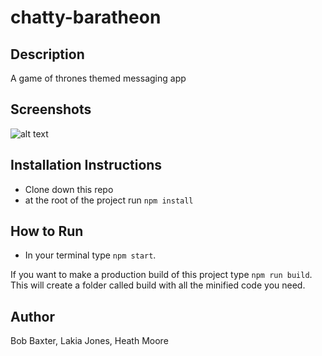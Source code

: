 # chatty-baratheon

## Description
A game of thrones themed messaging app

## Screenshots

![alt text](https://raw.githubusercontent.com/nss-evening-cohort-9/chatty-baratheon/master/src/assets/Screen%20Shot%202019-05-13%20at%203.21.26%20PM.png)

## Installation Instructions
* Clone down this repo
* at the root of the project run `npm install`

## How to Run
* In your terminal type `npm start`.

If you want to make a production build of this project type `npm run build`.
This will create a folder called build with all the minified code you need.

## Author
Bob Baxter, Lakia Jones, Heath Moore
